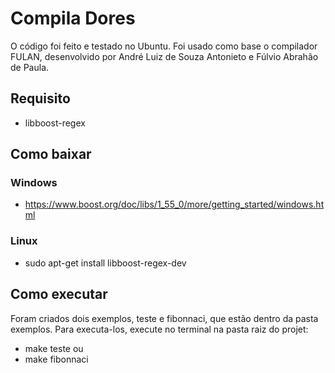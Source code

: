 # Compila Dores 
O código foi feito e testado no Ubuntu.
Foi usado como base o compilador FULAN, desenvolvido por André Luiz de Souza Antonieto e Fúlvio Abrahão de Paula.

## Requisito
* libboost-regex

## Como baixar
### Windows
* https://www.boost.org/doc/libs/1_55_0/more/getting_started/windows.html
### Linux
* sudo apt-get install libboost-regex-dev

## Como executar
Foram criados dois exemplos, teste e fibonnaci, que estão dentro da pasta exemplos.
Para executa-los, execute no terminal na pasta raiz do projet:
* make teste
ou
* make fibonnaci





